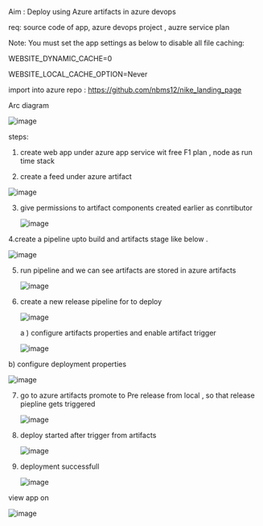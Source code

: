 Aim : Deploy using Azure artifacts in azure devops 

req: source code of app, azure devops project , auzre service plan 

Note: You must set the app settings as below to disable all file caching:

WEBSITE_DYNAMIC_CACHE=0

WEBSITE_LOCAL_CACHE_OPTION=Never

import into azure repo : https://github.com/nbms12/nike_landing_page

Arc diagram

![image](https://github.com/user-attachments/assets/3dad9725-90aa-4c7b-92f4-364a95316fdd)


steps: 
1. create web app under azure app service wit free F1 plan , node as run time stack

2. create a feed under azure artifact

![image](https://github.com/user-attachments/assets/bc897f68-6a30-48b7-87ca-2e49112d8736)


3. give permissions to artifact components created earlier as conrtibutor 

   ![image](https://github.com/user-attachments/assets/fe568c1c-4b40-4f30-ad16-7c223145f481)


4.create a pipeline upto build and artifacts stage like below . 

![image](https://github.com/user-attachments/assets/6bcb103c-0dd5-4136-90d1-01fe31a01c60)

5. run pipeline and we can see artifacts are stored in azure artifacts

   ![image](https://github.com/user-attachments/assets/8dad0eb2-6697-490e-a606-193597bb956c)


6. create a new release pipeline for to deploy

   ![image](https://github.com/user-attachments/assets/7b686a1f-1a9b-4ed9-911a-ad848928092b)

   a ) configure  artifacts properties and enable artifact trigger

    ![image](https://github.com/user-attachments/assets/dadcfaee-e054-4b1f-a8b3-080ce7cfb32c)

  b) configure deployment properties 

  ![image](https://github.com/user-attachments/assets/9edeb0b0-2b28-44aa-8304-07e62588e4bb)


7. go to azure artifacts promote to Pre release from local , so that release piepline gets triggered

   ![image](https://github.com/user-attachments/assets/573895c4-2e0b-4e99-aa5c-36dd6d34d0b4)


8. deploy started after trigger from artifacts

   ![image](https://github.com/user-attachments/assets/d4b4129c-b03f-4012-a192-439cd226f320)


9. deployment successfull

    ![image](https://github.com/user-attachments/assets/4fb428f7-baeb-4bb0-9f92-16a74fc13ea8)


 view app on 

 ![image](https://github.com/user-attachments/assets/75f8c2d4-94e7-4fae-b921-efd3cc55dd39)
